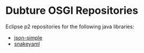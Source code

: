 Dubture OSGI Repositories
=========================

Eclipse p2 repositories for the following java libraries:

- [json-simple](https://code.google.com/p/json-simple/)
- [snakeyaml](https://code.google.com/p/snakeyaml/)
